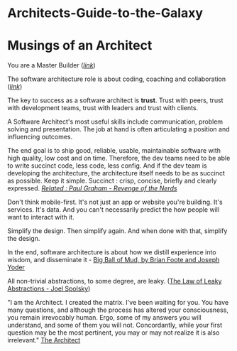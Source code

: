 # Architects-Guide-to-the-Galaxy

Musings of an Architect
===

You are a Master Builder ([*link*](https://s3.amazonaws.com/static.codingthearchitecture.com/presentations/softwarecircus2017-return-of-the-architect.pdf))

The software architecture role is about coding, coaching and collaboration ([*link*](https://s3.amazonaws.com/static.codingthearchitecture.com/presentations/softwarecircus2017-return-of-the-architect.pdf))

The key to success as a software architect is __trust__. Trust with peers, trust with development teams, trust with leaders and trust with clients.

A Software Architect's most useful skills include communication, problem solving and presentation. The job at hand is often articulating a position and influencing outcomes.

The end goal is to ship good, reliable, usable, maintainable software with high quality, low cost and on time. Therefore, the dev teams need to be able to write succinct code, less code, less config. And if the dev team is developing the architecture, the architecture itself needs to be as succinct as possible. Keep it simple.  Succinct : crisp, concise, briefly and clearly expressed. *[Related : Paul Graham - Revenge of the Nerds](http://www.paulgraham.com/icad.html)*

Don't think mobile-first. It's not just an app or website you're building. It's services. It's data. And you can't necessarily predict the how people will want to interact with it.

Simplify the design. Then simplify again. And when done with that, simplify the design.

In the end, software architecture is about how we distill experience into wisdom, and disseminate it - [Big Ball of Mud, by Brian Foote and Joseph Yoder](http://www.laputan.org/mud/mud.html)

All non-trivial abstractions, to some degree, are leaky. ([The Law of Leaky Abstractions - Joel Spolsky](https://www.joelonsoftware.com/2002/11/11/the-law-of-leaky-abstractions/))

"I am the Architect. I created the matrix. I've been waiting for you. You have many questions, and although the process has altered your consciousness, you remain irrevocably human. Ergo, some of my answers you will understand, and some of them you will not. Concordantly, while your first question may be the most pertinent, you may or may not realize it is also irrelevant." [The Architect](http://www.scottmanning.com/content/the-architect-transcript/)
